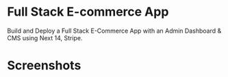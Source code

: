 # Full Stack E-commerce App

Build and Deploy a Full Stack E-Commerce App with an Admin Dashboard & CMS using Next 14, Stripe.

# Screenshots


